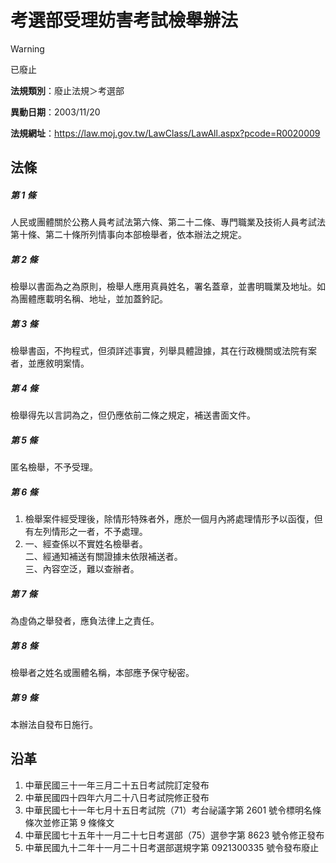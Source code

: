 # 考選部受理妨害考試檢舉辦法


> [!WARNING]
> 已廢止


**法規類別**：廢止法規＞考選部

**異動日期**：2003/11/20  

**法規網址**：https://law.moj.gov.tw/LawClass/LawAll.aspx?pcode=R0020009



## 法條
##### 第 1 條
人民或團體關於公務人員考試法第六條、第二十二條、專門職業及技術人員考試法第十條、第二十條所列情事向本部檢舉者，依本辦法之規定。

##### 第 2 條
檢舉以書面為之為原則，檢舉人應用真員姓名，署名蓋章，並書明職業及地址。如為團體應載明名稱、地址，並加蓋鈐記。

##### 第 3 條
檢舉書函，不拘程式，但須詳述事實，列舉具體證據，其在行政機關或法院有案者，並應敘明案情。

##### 第 4 條
檢舉得先以言詞為之，但仍應依前二條之規定，補送書面文件。

##### 第 5 條
匿名檢舉，不予受理。

##### 第 6 條
1. 檢舉案件經受理後，除情形特殊者外，應於一個月內將處理情形予以函復，但有左列情形之一者，不予處理。
1. 一、經查係以不實姓名檢舉者。  
二、經通知補送有關證據未依限補送者。  
三、內容空泛，難以查辦者。

##### 第 7 條
為虛偽之舉發者，應負法律上之責任。

##### 第 8 條
檢舉者之姓名或團體名稱，本部應予保守秘密。

##### 第 9 條
本辦法自發布日施行。

## 沿革
1. 中華民國三十一年三月二十五日考試院訂定發布
1. 中華民國四十四年六月二十八日考試院修正發布
1. 中華民國七十一年七月十五日考試院（71）考台祕議字第 2601 號令標明名條條次並修正第 9  條條文
1. 中華民國七十五年十一月二十七日考選部（75）選參字第 8623 號令修正發布
1. 中華民國九十二年十一月二十日考選部選規字第 0921300335 號令發布廢止
